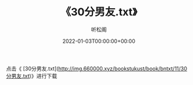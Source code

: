﻿---
title:  《30分男友.txt》
date:   2022-01-03T00:00:00+00:00
author: 听松阁
layout: post
permalink: /30分男友/
categories: 小说
tags: [小说]
---

点击《 [30分男友.txt](<a href="http://img.660000.xyz/bookstukust/book/bntxt/11/30" target=_blank>http://img.660000.xyz/bookstukust/book/bntxt/11/30分男友.txt)》进行下载